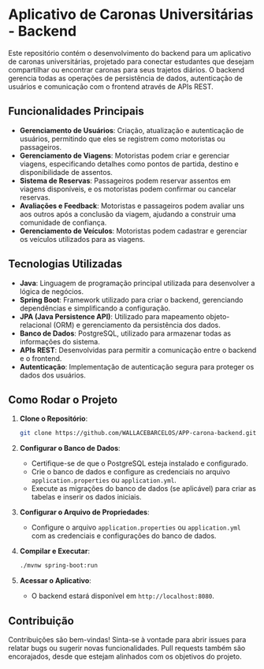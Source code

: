 # Aplicativo de Caronas Universitárias - Backend

Este repositório contém o desenvolvimento do backend para um aplicativo de caronas universitárias, projetado para conectar estudantes que desejam compartilhar ou encontrar caronas para seus trajetos diários. O backend gerencia todas as operações de persistência de dados, autenticação de usuários e comunicação com o frontend através de APIs REST.

## Funcionalidades Principais

- **Gerenciamento de Usuários**: Criação, atualização e autenticação de usuários, permitindo que eles se registrem como motoristas ou passageiros.
- **Gerenciamento de Viagens**: Motoristas podem criar e gerenciar viagens, especificando detalhes como pontos de partida, destino e disponibilidade de assentos.
- **Sistema de Reservas**: Passageiros podem reservar assentos em viagens disponíveis, e os motoristas podem confirmar ou cancelar reservas.
- **Avaliações e Feedback**: Motoristas e passageiros podem avaliar uns aos outros após a conclusão da viagem, ajudando a construir uma comunidade de confiança.
- **Gerenciamento de Veículos**: Motoristas podem cadastrar e gerenciar os veículos utilizados para as viagens.

## Tecnologias Utilizadas

- **Java**: Linguagem de programação principal utilizada para desenvolver a lógica de negócios.
- **Spring Boot**: Framework utilizado para criar o backend, gerenciando dependências e simplificando a configuração.
- **JPA (Java Persistence API)**: Utilizado para mapeamento objeto-relacional (ORM) e gerenciamento da persistência dos dados.
- **Banco de Dados**: PostgreSQL, utilizado para armazenar todas as informações do sistema.
- **APIs REST**: Desenvolvidas para permitir a comunicação entre o backend e o frontend.
- **Autenticação**: Implementação de autenticação segura para proteger os dados dos usuários.

## Como Rodar o Projeto

1. **Clone o Repositório**:
    ```bash
    git clone https://github.com/WALLACEBARCELOS/APP-carona-backend.git
    ```
2. **Configurar o Banco de Dados**:
    - Certifique-se de que o PostgreSQL esteja instalado e configurado.
    - Crie o banco de dados e configure as credenciais no arquivo `application.properties` ou `application.yml`.
    - Execute as migrações do banco de dados (se aplicável) para criar as tabelas e inserir os dados iniciais.

3. **Configurar o Arquivo de Propriedades**:
    - Configure o arquivo `application.properties` ou `application.yml` com as credenciais e configurações do banco de dados.

4. **Compilar e Executar**:
    ```bash
    ./mvnw spring-boot:run
    ```

5. **Acessar o Aplicativo**:
    - O backend estará disponível em `http://localhost:8080`.

## Contribuição

Contribuições são bem-vindas! Sinta-se à vontade para abrir issues para relatar bugs ou sugerir novas funcionalidades. Pull requests também são encorajados, desde que estejam alinhados com os objetivos do projeto.

